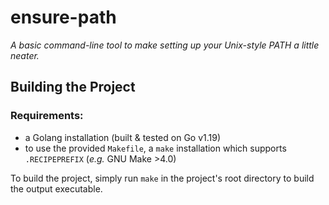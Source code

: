 # ensure-path

*A basic command-line tool to make setting up your Unix-style PATH a little neater.*

## Building the Project

### Requirements:

- a Golang installation (built & tested on Go v1.19)
- to use the provided `Makefile`, a `make` installation which supports `.RECIPEPREFIX` (_e.g._ GNU Make >4.0)

To build the project, simply run `make` in the project's root directory to build the output executable.

